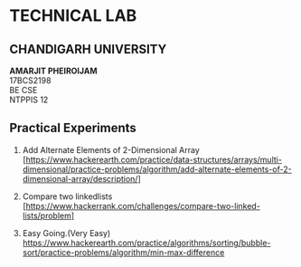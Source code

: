 
# TECHNICAL LAB

## CHANDIGARH UNIVERSITY
<b>AMARJIT PHEIROIJAM </b><br />
17BCS2198 <br/>
BE CSE <br />
NTPPIS 12 <br />

## Practical Experiments</br>
1. Add Alternate Elements of 2-Dimensional Array <br>
[https://www.hackerearth.com/practice/data-structures/arrays/multi-dimensional/practice-problems/algorithm/add-alternate-elements-of-2-dimensional-array/description/]

2. Compare two linkedlists
[https://www.hackerrank.com/challenges/compare-two-linked-lists/problem]

3. Easy Going.(Very Easy)
https://www.hackerearth.com/practice/algorithms/sorting/bubble-sort/practice-problems/algorithm/min-max-difference

